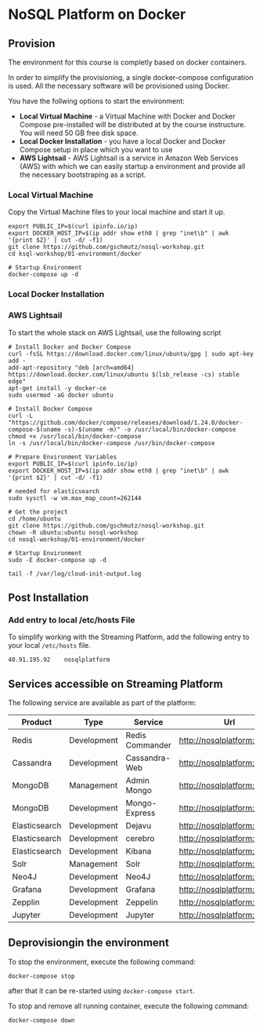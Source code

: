 # NoSQL Platform on Docker

## Provision
The environment for this course is completly based on docker containers. 

In order to simplify the provisioning, a single docker-compose configuration is used. All the necessary software will be provisioned using Docker. 

You have the follwing options to start the environment:

 * **Local Virtual Machine** - a Virtual Machine with Docker and Docker Compose pre-installed will be distributed at by the course instructure. You will need 50 GB free disk space.
 * **Local Docker Installation** - you have a local Docker and Docker Compose setup in place which you want to use
 * **AWS Lightsail** - AWS Lightsail is a service in Amazon Web Services (AWS) with which we can easily startup a environment and provide all the necessary bootstraping as a script.

### Local Virtual Machine

Copy the Virtual Machine files to your local machine and start it up. 

```
export PUBLIC_IP=$(curl ipinfo.io/ip)
export DOCKER_HOST_IP=$(ip addr show eth0 | grep "inet\b" | awk '{print $2}' | cut -d/ -f1)
git clone https://github.com/gschmutz/nosql-workshop.git
cd ksql-workshop/01-environment/docker

# Startup Environment
docker-compose up -d
```


### Local Docker Installation



### AWS Lightsail
To start the whole stack on AWS Lightsail, use the following script

```
# Install Docker and Docker Compose
curl -fsSL https://download.docker.com/linux/ubuntu/gpg | sudo apt-key add -
add-apt-repository "deb [arch=amd64] https://download.docker.com/linux/ubuntu $(lsb_release -cs) stable edge"
apt-get install -y docker-ce
sudo usermod -aG docker ubuntu

# Install Docker Compose
curl -L "https://github.com/docker/compose/releases/download/1.24.0/docker-compose-$(uname -s)-$(uname -m)" -o /usr/local/bin/docker-compose
chmod +x /usr/local/bin/docker-compose
ln -s /usr/local/bin/docker-compose /usr/bin/docker-compose

# Prepare Environment Variables
export PUBLIC_IP=$(curl ipinfo.io/ip)
export DOCKER_HOST_IP=$(ip addr show eth0 | grep "inet\b" | awk '{print $2}' | cut -d/ -f1)

# needed for elasticsearch
sudo sysctl -w vm.max_map_count=262144   

# Get the project
cd /home/ubuntu 
git clone https://github.com/gschmutz/nosql-workshop.git
chown -R ubuntu:ubuntu nosql-workshop
cd nosql-workshop/01-environment/docker

# Startup Environment
sudo -E docker-compose up -d
```


```
tail -f /var/log/cloud-init-output.log
```

## Post Installation


### Add entry to local /etc/hosts File
To simplify working with the Streaming Platform, add the following entry to your local `/etc/hosts` file. 

```
40.91.195.92	nosqlplatform
```

## Services accessible on Streaming Platform
The following service are available as part of the platform:

Product | Type | Service | Url
------|------| --------| ----
Redis | Development | Redis Commander | <http://nosqlplatform:38083>
Cassandra | Development | Cassandra-Web | <http://nosqlplatform:3000>
MongoDB | Management | Admin Mongo | <http://nosqlplatform:1234>
MongoDB | Development | Mongo-Express | <http://nosqlplatform:38082>
Elasticsearch | Development | Dejavu | <http://nosqlplatform:1358>
Elasticsearch | Development | cerebro | <http://nosqlplatform:39000>
Elasticsearch | Development | Kibana | <http://nosqlplatform:5601>
Solr | Management | Solr | <http://nosqlplatform:8983>
Neo4J | Development | Neo4J | <http://nosqlplatform:7474>
Grafana | Development | Grafana | <http://nosqlplatform:3010>
Zepplin | Development | Zeppelin | <http://nosqlplatform:38081>
Jupyter | Development | Jupyter | <http://nosqlplatform:10000>


## Deprovisiongin the environment
To stop the environment, execute the following command:

```
docker-compose stop
```

after that it can be re-started using `docker-compose start`.

To stop and remove all running container, execute the following command:

```
docker-compose down
```

